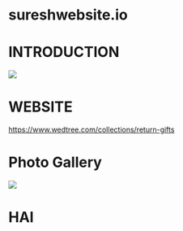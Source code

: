 # sureshwebsite.io
# INTRODUCTION
![](https://i.pinimg.com/originals/ac/97/d7/ac97d7531da478ba7182bb484399b8c3.gif)



# WEBSITE
https://www.wedtree.com/collections/return-gifts

# Photo Gallery
![](https://encrypted-tbn0.gstatic.com/images?q=tbn:ANd9GcStnm0Xrce8WQ6xKkm0F5U-t7ryODwkXWpg3q5qmwbFmQ&s)

# HAI
